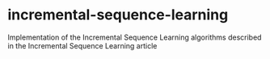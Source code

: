 # incremental-sequence-learning
Implementation of the Incremental Sequence Learning algorithms described in the Incremental Sequence Learning article
